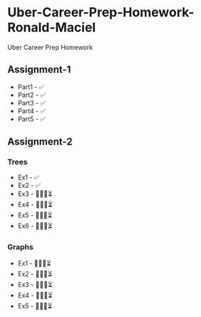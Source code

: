 # Uber-Career-Prep-Homework-Ronald-Maciel
Uber Career Prep Homework

## Assignment-1
  * Part1 - ✅
  * Part2 - ✅
  * Part3 - ✅
  * Part4 - ✅
  * Part5 - ✅

## Assignment-2
### Trees
  * Ex1 - ✅
  * Ex2 - ✅
  * Ex3 - 👨🏽‍💻⏳
  * Ex4 - 👨🏽‍💻⏳
  * Ex5 - 👨🏽‍💻⏳
  * Ex6 - 👨🏽‍💻⏳
### Graphs
  * Ex1 - 👨🏽‍💻⏳
  * Ex2 - 👨🏽‍💻⏳
  * Ex3 - 👨🏽‍💻⏳
  * Ex4 - 👨🏽‍💻⏳
  * Ex5 - 👨🏽‍💻⏳
